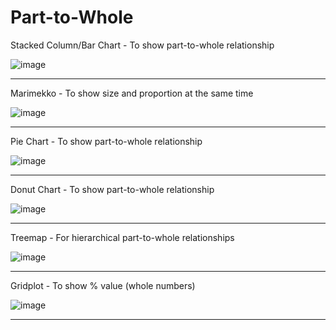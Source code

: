 # Part-to-Whole

Stacked Column/Bar Chart - To show part-to-whole relationship

![image](https://github.com/avatorl/Deneb-Vega-Templates/assets/59934292/dc662481-4820-4fe8-bee6-ed9dc3b9d3a8)

---

Marimekko - To show size and proportion at the same time

![image](https://github.com/avatorl/Deneb-Vega-Templates/assets/59934292/2c84f746-f026-4b65-96eb-0111dc67dc54)

---

Pie Chart - To show part-to-whole relationship

![image](https://github.com/avatorl/Deneb-Vega-Templates/assets/59934292/2c705207-69b5-4303-9789-5efaff2da9c6)

---

 Donut Chart - To show part-to-whole relationship
 
![image](https://github.com/avatorl/Deneb-Vega-Templates/assets/59934292/a406f9ce-236b-471a-86d0-aca0dade5205)

---

Treemap - For hierarchical part-to-whole relationships

![image](https://github.com/avatorl/Deneb-Vega-Templates/assets/59934292/b568ca89-b176-4f49-a079-8f073109f953)

---

Gridplot - To show % value (whole numbers)

![image](https://github.com/avatorl/Deneb-Vega-Templates/assets/59934292/e8f1ee4d-ef64-45e6-a7a1-f4a6544f0983)

---
